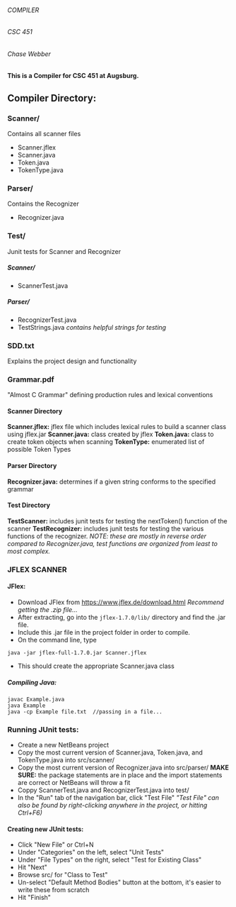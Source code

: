 ###### COMPILER
###### CSC 451
###### Chase Webber


#### This is a Compiler for CSC 451 at Augsburg. 


## Compiler Directory: 

### Scanner/
Contains all scanner files
* Scanner.jflex
* Scanner.java
* Token.java
* TokenType.java

### Parser/
Contains the Recognizer
* Recognizer.java

### Test/
Junit tests for Scanner and Recognizer
##### Scanner/
* ScannerTest.java
##### Parser/
* RecognizerTest.java
* TestStrings.java _contains helpful strings for testing_

### SDD.txt
Explains the project design and functionality

### Grammar.pdf
"Almost C Grammar" defining production rules and lexical conventions


#### Scanner Directory
**Scanner.jflex:** jflex file which includes lexical rules to build a scanner class using jflex.jar 
**Scanner.java:** class created by jflex
**Token.java:** class to create token objects when scanning
**TokenType:** enumerated list of possible Token Types

#### Parser Directory
**Recognizer.java:** determines if a given string conforms to the specified grammar 

#### Test Directory
**TestScanner:** includes junit tests for testing the nextToken() function of the scanner
**TestRecognizer:** includes junit tests for testing the various functions of the recognizer. 
_NOTE: these are mostly in reverse order compared to Recognizer.java, test functions are organized from least to most complex._



### JFLEX SCANNER


#### JFlex: 
* Download JFlex from https://www.jflex.de/download.html
_Recommend getting the .zip file..._
* After extracting, go into the `jflex-1.7.0/lib/` directory and find the .jar file. 
* Include this .jar file in the project folder in order to compile. 
* On the command line, type 
```
java -jar jflex-full-1.7.0.jar Scanner.jflex
```
* This should create the appropriate Scanner.java class


##### Compiling Java: 
```
javac Example.java 
java Example 
java -cp Example file.txt  //passing in a file...
```

### Running JUnit tests: 
* Create a new NetBeans project
* Copy the most current version of Scanner.java, Token.java, and TokenType.java into src/scanner/
* Copy the most current version of Recognizer.java into src/parser/
**MAKE SURE:** the package statements are in place and the import statements are correct or NetBeans will throw a fit
* Coppy ScannerTest.java and RecognizerTest.java into test/ 
* In the "Run" tab of the navigation bar, click "Test File"
_"Test File" can also be found by right-clicking anywhere in the project, or hitting Ctrl+F6)_

#### Creating new JUnit tests:
* Click "New File" or Ctrl+N
* Under "Categories" on the left, select "Unit Tests" 
* Under "File Types" on the right, select "Test for Existing Class"
* Hit "Next"
* Browse src/ for "Class to Test"
* Un-select "Default Method Bodies" button at the bottom, it's easier to write these from scratch 
* Hit "Finish"